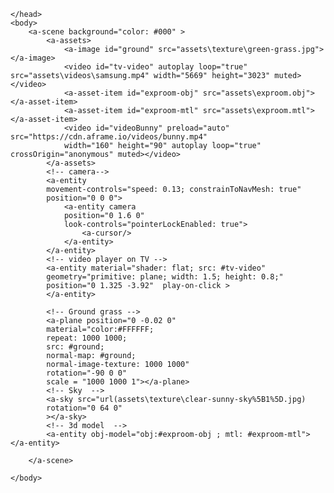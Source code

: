 <html>
	<head>
		<script src="https://aframe.io/releases/1.2.0/aframe.min.js"></script>
		<script src="https://unpkg.com/aframe-event-set-component@3.0.3/dist/aframe-event-set-component.min.js"></script>
		<script src="https://cdn.jsdelivr.net/gh/donmccurdy/aframe-extras@v6.1.1/dist/aframe-extras.min.js"></script>
		<!-- <script src="https://recast-api.donmccurdy.com/aframe-inspector-plugin-recast.js"></script> -->
		<script>
			AFRAME.registerComponent('play-on-click',{
				init:function(){
					var videoEl=this.el.getAttribute('material').src;
					if(!videoEl){return;}
					this.el.object3D.visible=true;videoEl.play();
					//this.onClick=this.onClick.bind(this);
					},
				/*play:function(){
					window.addEventListener('click',this.onClick);
				},
				pause:function(){
					window.removeEventListener('click',this.onClick);
				},
				onClick:function(evt){
					var videoEl=this.el.getAttribute('material').src;
					if(!videoEl){return;}
					this.el.object3D.visible=true;videoEl.play();
				}*/
			});
		</script>
		
		
	</head>
	<body>
		<a-scene background="color: #000" >
			<a-assets>
				<a-image id="ground" src="assets\texture\green-grass.jpg"></a-image> 
				<video id="tv-video" autoplay loop="true" src="assets\videos\samsung.mp4" width="5669" height="3023" muted></video>
				<a-asset-item id="exproom-obj" src="assets\exproom.obj"></a-asset-item>
				<a-asset-item id="exproom-mtl" src="assets\exproom.mtl"></a-asset-item>
				<video id="videoBunny" preload="auto" src="https://cdn.aframe.io/videos/bunny.mp4"
				width="160" height="90" autoplay loop="true" crossOrigin="anonymous" muted></video>
			</a-assets>
			<!-- camera-->
			<a-entity 
			movement-controls="speed: 0.13; constrainToNavMesh: true"
			position="0 0 0">
				<a-entity camera
				position="0 1.6 0"
				look-controls="pointerLockEnabled: true">
					<a-cursor/>
				</a-entity>
			</a-entity>
			<!-- video player on TV -->
			<a-entity material="shader: flat; src: #tv-video"
			geometry="primitive: plane; width: 1.5; height: 0.8;"
			position="0 1.325 -3.92"  play-on-click >
			</a-entity>
			
			<!-- Ground grass -->
			<a-plane position="0 -0.02 0"
			material="color:#FFFFFF; 
			repeat: 1000 1000; 
			src: #ground;
			normal-map: #ground;
			normal-image-texture: 1000 1000"			
			rotation="-90 0 0"
			scale = "1000 1000 1"></a-plane>
			<!-- Sky  -->
			<a-sky src="url(assets\texture\clear-sunny-sky%5B1%5D.jpg)
			rotation="0 64 0"
			></a-sky>			
			<!-- 3d model  -->
			<a-entity obj-model="obj:#exproom-obj ; mtl: #exproom-mtl"></a-entity>
			
		</a-scene>
		
	</body>
</html>
